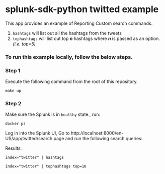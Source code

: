 splunk-sdk-python twitted example
========================================

This app provides an example of Reporting Custom search commands.
1. `hashtags` will list out all the hashtags from the tweets
2. `tophashtags` will list out top _**n**_ hashtags where _**n**_ is passed as an option. _(i.e. top=5)_

### To run this example locally, follow the below steps.

### Step 1
Execute the following command from the root of this repository.
```shell
make up
```

### Step 2

Make sure the Splunk is in `healthy` state., run:
```shell
docker ps
```

Log in into the Splunk UI, Go to http://localhost:8000/en-US/app/twitted/search page and run the following search queries:

Results:

```shell
index="twitter" | hashtags
```

```shell
index="twitter" | tophashtags top=10
```
